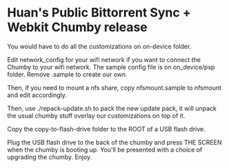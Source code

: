 Huan's Public Bittorrent Sync + Webkit Chumby release
=============

You would have to do all the customizations on on-device folder. 

Edit network_config for your wifi network if you want to connect the Chumby to your wifi network. The sample config file is on on_device/psp folder. Remove .sample to create our own.

Then, if you need to mount a nfs share, copy nfsmount.sample to nfsmount and edit accordingly.

Then, use ./repack-update.sh to pack the new update pack, it will unpack the usual chumby stuff overlay our customizations on top of it.

Copy the copy-to-flash-drive folder to the ROOT of a USB flash drive.

Plug the USB flash drive to the back of the chumby and press THE SCREEN when the chumby is booting up. You'll be presented with a choice of upgrading the chumby. Enjoy.

